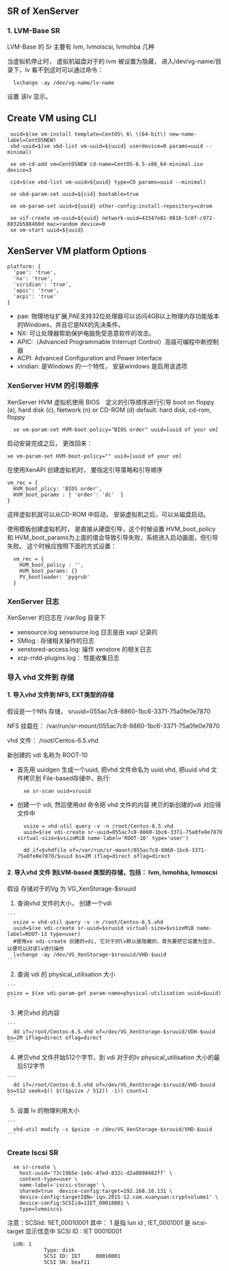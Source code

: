 ## SR of XenServer

### 1. LVM-Base SR
LVM-Base 的 Sr 主要有 lvm, lvmoiscsi, lvmohba 几种

当虚拟机停止时， 虚拟机磁盘对于的 lvm  被设置为隐藏， 进入/dev/vg-name/目录下，lv 看不到这时可以通过命令：

```
  lvchange -ay /dev/vg-name/lv-name
```
设置 该lv 显示。


## Create VM using CLI

```
 uuid=$(xe vm-install template=CentOS\ 6\ \(64-bit\) new-name-label=CentOSNEW)
 vbd-uuid=$(xe vbd-list vm-uuid=${uuid} userdevice=0 params=uuid --minimal)
 
 xe vm-cd-add vm=CentOSNEW cd-name=CentOS-6.5-x86_64-minimal.iso device=3
 
 cid=$(xe vbd-list vm-uuid=${uuid} type=CD params=uuid --minimal)
 
 xe vbd-param-set uuid=${cid} bootable=true
 
 xe vm-param-set uuid=${uuid} other-config:install-repository=cdrom
 
 xe vif-create vm-uuid=${uuid} network-uuid=43347e81-0816-5c8f-c972-8832b5884b0d mac=random device=0
 xe vm-start uuid=${uuid}
```

## XenServer VM platform Options
```
platform: {
  'pae': 'true',
  'nx': 'true',
  'viridian': 'true',
  'apic': 'true',
  'acpi': 'true'
}
```

  - pae: 物理地址扩展,PAE支持32位处理器可以访问4GB以上物理内存功能版本的Windows，并且它是NX的先决条件。
  - NX: 可让处理器帮助保护电脑免受恶意软件的攻击。
  - APIC:（Advanced Programmable Interrupt Control）高级可编程中断控制器
  - ACPI: Advanced Configuration and Power Interface
  - viridian: 是Windows 的一个特性， 安装windows 是启用该选项

### XenServer HVM 的引导顺序
XenServer HVM 虚拟机使用 BIOS　定义的引导顺序进行引导
boot on floppy (a), hard disk (c), Network (n) or CD-ROM (d)
default: hard disk, cd-rom, floppy
```
  xe vm-param-set HVM-boot-policy="BIOS order" uuid=[uuid of your vm]
```
启动安装完成之后， 更改回来：
```
xe vm-param-set HVM-boot-policy="" uuid=[uuid of your vm]
```

在使用XenAPI 创建虚拟机时， 要指定引导策略和引导顺序
```
vm_rec = {
  HVM_boot_plicy: 'BIOS order',
  HVM_boot_params : { 'order': 'dc'  }
}
```
这样虚拟机就可以从CD-ROM 中启动， 安装虚拟机之后，可以从磁盘启动。

使用模板创建虚拟机时， 是直接从硬盘引导，这个时候设置 HVM_boot_policy 和 HVM_boot_params为上面的值会导致引导失败，系统进入启动画面，但引导失败。
这个时候应按照下面的方式设置：
```
  vm_rec = {
    HVM_boot_policy : '',
    HVM_boot_params: {}
    PV_bootloader: 'pygrub'
  }
```

### XenServer 日志
XenServer 的日志在 /var/log 目录下
- xensource.log xensource.log 日志是由 xapi 记录的
- SMlog : 存储相关操作的日志
- xenstored-access.log: 操作 xenstore 的相关日志
- xcp-rrdd-plugins.log： 性能收集日志


### 导入 vhd 文件到 存储
#### 1. 导入vhd 文件到 NFS, EXT类型的存储
假设是一个Nfs 存储， sruuid=055ac7c8-8860-1bc6-3371-75a0fe0e7870 

NFS 挂载在： /var/run/sr-mount/055ac7c8-8860-1bc6-3371-75a0fe0e7870

vhd 文件： /root/Centos-6.5.vhd

新创建的 vdi 名称为 ROOT-10

  - 首先用 uuidgen 生成一个uuid,  把vhd 文件命名为 uuid.vhd, 把uuid.vhd 文件拷贝到 File-based存储中，执行:
  
    ```
      xe sr-scan uuid=sruuid
    ```
  - 创建一个 vdi, 然后使用dd 命令把 vhd 文件的内容 拷贝的新创建的vdi 对应得文件中
     
    ```
      vsize = vhd-util query -v -n /root/Centos-6.5.vhd
      uuid=$(xe vdi-create sr-uuid=055ac7c8-8860-1bc6-3371-75a0fe0e7870 virtual-size=$vsizeMiB name-label='ROOT-10' type='user')
      
      dd if=$vhdfile of=/var/run/sr-mount/055ac7c8-8860-1bc6-3371-75a0fe0e7870/$uuid bs=2M iflag=direct oflag=direct
    ```
    
#### 2. 导入vhd 文件 到LVM-based 类型的存储，包括： lvm, lvmohba, lvmoscsi
  假设 存储对于的Vg 为 VG_XenStorage-$sruuid
  
  1. 查询vhd 文件的大小， 创建一个vdi
  
    ```
      vsize = vhd-util query -v -n /root/Centos-6.5.vhd
      uuid=$(xe vdi-create sr-uuid=$sruuid virtual-size=$vsizeMiB name-label=ROOT-13 type=user)
      #使用xe vdi-create 创建的vdi, 它对于的lv默认是隐藏的，首先要把它设置为显示，以便可以对该lv进行操作
      lvchange -ay /dev/VG_XenStorage-$sruuuid/VHD-$uuid
    ```
  2. 查询 vdi 的 physical_utilisation 大小
  
    ```
    psize = $(xe vdi-param-get param-name=physical-utilisation uuid=$uuid)
    ```
  3. 拷贝vhd 的内容
  
    ```
      dd if=/root/Centos-6.5.vhd of=/dev/VG_XenStorage-$sruuid/VDH-$uuid bs=2M iflag=direct oflag=direct
    ```
  4. 拷贝vhd 文件开始512个字节，到 vdi 对于的lv physical_utilisation 大小的最后512字节
  
    ```
      dd if=/root/Centos-6.5.vhd of=/dev/VG_XenStorage-$sruuid/VHD-$uuid bs=512 seek=$(( $(($psize / 512)) -1)) count=1
    ```
  5. 设置 lv 的物理利用大小
  
    ```
      vhd-util modify -s $psize -n /dev/VG_XenStorage-$sruuid/VHD-$uuid
    ```
  
### Create Iscsi SR
```
  xe sr-create \
    host-uuid='73c19b5e-1e0c-47ed-832c-d2a0898482ff' \
    content-type=user \
    name-label='iscsi-storage' \
    shared=true  device-config:target=192.168.10.131 \
    device-config:targetIQN='iqn.2015-12.com.xuanyuan:cryptvolume1' \
    device-config:SCSIid=1IET_00010001 \
    type=lvmoiscsi
```
注意：SCSIid: 1IET_00010001 其中： 1 是指 lun id , IET_0001001 是 iscsi-target 显示信息中 SCSI ID :  IET         00010001

```
  LUN: 1
            Type: disk
            SCSI ID: IET     00010001
            SCSI SN: beaf11

```


